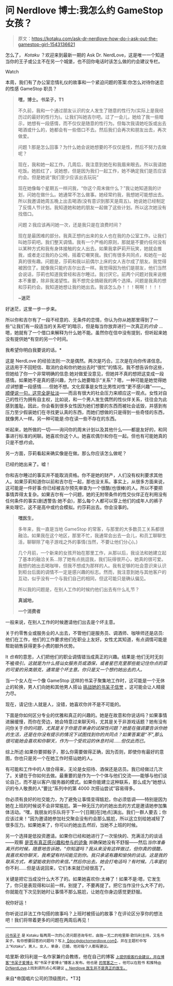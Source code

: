 # 问 Nerdlove 博士:我怎么约 GameStop 女孩？

> 原文：<https://kotaku.com/ask-dr-nerdlove-how-do-i-ask-out-the-gamestop-girl-1543136621>

怎么了， *Kotaku* ？欢迎来到最新一期的 Ask Dr. NerdLove，这是唯一一个知道当你的王子或公主不在另一个城堡，也不回你电话时该怎么做的约会建议专栏。

Watch

本周，我们有了办公室恋情礼仪的故事和一个紧迫问题的答案:你怎么对待你迷恋的性感 GameStop 职员？

> **嘿，博士。书呆子，T1**
> 
> 不久前，我和一个通过朋友认识的女人发生了随意的性行为(实际上是我经历过的最好的性行为)。让我们叫她吉尔吧。过了一会儿，她给了我一些暗示，她想有一段感情，而不仅仅是随意的性行为。但每次我请她吃饭或出去喝酒或什么的，她都会有一些借口不去。然后我们会再次和朋友出去，再次做爱。
> 
> 问题 1:那是怎么回事？为什么她会说她想要的不仅仅是性，然后不努力去做呢？

> 现在，我和她一起工作。几周后，我注意到她在和我眉来眼去。所以我请她吃饭。她脸红了，说她想，但是因为我们一起工作，她不确定我们是否应该约会。但是她说“我们至少应该出去玩玩”
> 
> 现在她像每个星期五一样问我，“你这个周末做什么？”我让她知道我的计划，问她在做什么。她通常不怎么做事。她经常约我，我想她可能想出去。所以我邀请她周五晚上出去喝酒(没有意识到那天是周五)。她说她已经制定了反情人节计划。我知道她和她的朋友一起做了这些计划。所以这次她没有找借口。
> 
> 问题 2:我应该再问她一次，还是我只是在浪费时间？
> 
> 现在是最困难的部分。我真正想约出来的女人也在我的办公室工作。让我们叫她莎莉吧。我们整天调情。我有一个严格的原则，那就是不要约任何没有以某种方式和我有身体接触的女人出去。如果我拿萨莉开玩笑，她就会推我，或者走过我的办公椅，摇着它嘲笑我。我们有很多共同点，和她在一起真的很有趣。问题是，莎莉和我以前偶尔上床的女人吉尔成了朋友。我觉得被困住了。就像我只能约吉尔出去一样。我觉得因为他们是朋友，他们当然会说话，莎莉也知道我曾经和吉尔睡过。我讨厌它。前两个问题对我来说根本不重要，除非我渴望性。我不想完全搞砸我的两个选择。问题是我真的想和莎莉约会。我知道她想让我约她出去。我该怎么办！！！啊啊！！！！
> 
> **~迷茫**

好迷茫，这里一步一步来。

所以你和吉尔有了一段不经意的、无条件的恋情，你认为你从她那里得到了一些“让我们有一段适当的关系吧”的暗示，但是每当你放弃进行一次真正的*约会* …嗯，她就有了一个借口来解释为什么她不能。虽然你在信中没有提到，但听起来她没有提供她*有空的另一个时间。

我希望你明白我要说的话。*

这是 NerdLove 的经验法则:一次是偶然。两次是巧合。三次是在向你传递信息。这适用于不回短信、取消约会和你约她出去时“很忙”的情况。我不想告诉你这些，但她给了你一个非常明确的信息:她对做爱没意见，但她并不真的想把这变成一段感情。如果她不是真的感兴趣，为什么她要暗示“关系”？嗯，一种可能是她觉得她*应该*想要一段感情……但她不想。文化叙事是女性比男性对性“更不感兴趣”——[，顺便说一句，这完全是扯淡](http://www.doctornerdlove.com/2013/08/secret-to-get-more-sex/)——而且有很大的社会压力来顺应这一观点。女性对自己的性行为拥有自主权，比如说，和一个男人发生偶然的性伙伴关系，往往会为此感到羞耻。因此，你会看到很多女性因为她们想要的东西而被社会诋毁，并感到有压力至少假装她们在寻找更认真的东西，而她们想做的只是得到一些奇怪的东西，就像男人一样。另一种可能是:你在读一些不存在的东西。

听起来，她所做的一切——询问你的周末计划以及其他什么——都是友好的，和同事进行标准的闲聊。她喜欢你这个人。她喜欢偶尔和你在一起。但也有可能她真的只是不想*约会*。

另一方面，莎莉看起来确实像是在做。那么你应该怎么做呢？

已经约她出来了。嘘！

你和吉尔睡过的事实并不能取消资格。你不是她的财产，人们没有权利要求其他人。如果莎莉知道你以前和吉尔在一起，那也没关系。事实上，从很多方面来说，这可能是一件好事:你已经被吉尔预先审查为一个很酷(也很棒)的人。所以不要把事情弄得太复杂。如果吉尔有一个问题，她的无附带条件的性交伙伴正在利用没有任何条件的事实(剧透警告:她不会)，那么每个人都可以穿上他们的成年人的裤子来处理它。这不是高中或约会模拟。约莎莉出去。你会没事的。

> **嘿医生，**
> 
> 多年来，我一直是当地 GameStop 的常客，与那里的大多数员工关系都很融洽。如果我在这个地区，那里不忙，我通常会出去一会儿，和员工聊聊生活，聊聊除了电子游戏之外的事情(当然，不要让他们分心)。)
> 
> 几个月前，一个新来的女孩开始在那里工作，从那以后，我设法和她建立起了基本的融洽关系...除了她有点挑逗我，我们玩得很开心，她真的很可爱。我想约她出去喝咖啡，但我不想成为那样的人。我有足够的社会意识来认识到柜台后面的调情不一定是感兴趣的标志。然而，我注意到她与其他客户的互动，似乎没有一个与我们自己的相同，但这可能只是确认偏见。
> 
> 所以我的问题是，在别人工作的时候约他们出去有什么礼节？
> 
> **真诚地，**
> 
> **一个消费者**

一般来说，在别人工作的时候邀请他们出去是个坏主意。

关于约零售业或服务业的人出去，不管他们是服务员、调酒师、咖啡师还是店员:他们在工作，他们的工作要求他们在职业上友好。女性尤其知道，有点调情可能是帮助销售获得更多小费的额外优势。

It *也有*的意思，人们把他们的职业调情错当成真正的兴趣。结果是:他们无时无刻不被*吸引。这就是为什么搭讪女服务员或酒保，或者星巴克里那些能记住你点的菜的可爱的另类朋克，通常是个坏主意。你只是又一个想约她出去的人。*

当一个女人在一个像 GameStop 这样的书呆子聚集地工作时，这可能是一个无休止的轮换，男人们向她和其他男人搭讪 [挑战她的书呆子信誉](http://www.doctornerdlove.com/2012/07/fake-geek-girls/) 。这可能会让人精疲力尽。

现在，请记住:人就是人，没错，她喜欢你并不是不可能的。

下面是你如何区分专业的优雅和真正的兴趣的。她是在故意和你说话吗？如果事情进展缓慢，而你在旁边，她会特意过来聊天吗，尤其是关于非游戏话题？她有没有问你关于*你的问题，尤其是关于你是否单身的试探性问题？她是在强调要告诉你她的生活，还是在你没有提示的情况下试图找到你的共同点？如果答案是“不”,那么很可能她会喜欢和你聊天，作为一个受欢迎的休息时间……但仅此而已。*

综上所述:如果你要掷骰子，那么你需要做得正确，因为否则，即使你有最好的意图，你也只是另一个在她工作时搭讪她的人。

有可能和工作中的人很合得来，无论是女招待、酒保还是店员。我已经做过几次了。关键在于你如何去做。最重要的是作为一个个体与他们交流——能够与他们谈论自己，而不是以客户/服务器的模式。如果你能建立这种联系，那么成为“她想认识的令人敬畏的人”要比“系列中的第 4000 次搭讪尝试”容易得多。

你必须有良好的社交能力，为了避免让事情变得尴尬，你必须低调——特别是因为她在上班的时候说不会非常尴尬。第一种无压力的约她出去的方式是邀请她参加集体活动。“嘿，我朋友的乐队将于下一个[日期]在[地点]演出。我们一群人要去；你应该过来！”因为邀请她参加社交聚会没有约会那么尴尬，所以这立刻给她减轻了很多压力。如果她来了，你可以约她出去*然后*，当她不上班的时候。

另一个选择是低投资邀请。如果你已经和她进行了一次愉快的、充满活力的谈话——观察 [是否有真正感兴趣和参与的迹象](http://www.doctornerdlove.com/2012/09/read-her-signs/) 并确保她没有不舒服——然后*当你准备离开的时候，*随意地告诉她，“你知道吗？我从来没有这样做过，但你真的很酷，我喜欢和你聊天，我希望有时间能见到你。我只承诺有趣和愉快的谈话。这是我的联系方式，希望能收到你的来信。”然后你出去。她会打电话吗？有时候。几率*是*对你不利……但是话说回来，它们本来就已经很高了。

关键是把它当成没什么大不了的。如果她喜欢你:太棒了！如果不是:嗯，它发生了，你只是表现得和以前一样。别提了，不要再提了。把它当作没什么大不了的，你就能在下次见到她时让事情不那么尴尬，让她在你身边感觉更舒服。

祝你好运！

你听说过非法工作勾搭的故事吗？上班时被搭讪的故事？在评论区分享你的想法吧！我们将带着更多的问题在两周后再见！

* * *

[<small>问书呆子</small>](http://kotaku.com/askdrnerdlove) <small>是 Kotaku 每两周一次的心灵问题咨询专栏，由独一无二的哈里斯·欧玛利主持，又名书呆子。有你想要回答的问题吗？写上</small>[<small>【doc@doctornerdlove.com】</small>](mailto:doc@doctornerdlove.com)<small>，并在主题栏中写上“Kotaku”。男人，女人，单身，已婚，他对每个人都有建议。</small>

哈里斯·欧玛利是一名作家兼约会教练，他在自己的博客 [<small>上提供极客约会建议，并在博客“书呆子爱博士</small>](http://www.doctornerdlove.com/) <small>和“书呆子爱博士”播客上发布。他也是</small> [<small>的常客之一</small>](http://oneofus.net/) <small>。他可以在脸书</small> <small>和推特</small>[<small>@ DrNerdLove</small>](http://twitter.com/DrNerdLove)<small>上找到调剂点心和建议</small> [<small>。Nerdlove 医生并不是真正的医生。</small>](http://facebook.com/DrNerdLove)

来自*帝国唱片公司的顶级图片。*T3】
